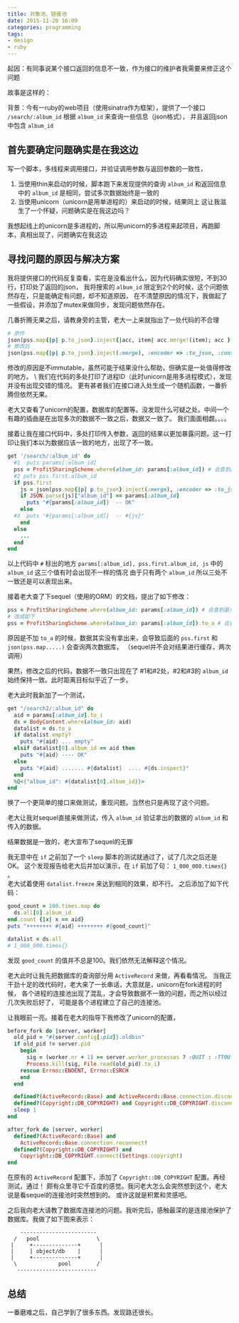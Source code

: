```yaml
---
title: 对象池、链接池
date: 2015-11-20 16:09
categories: programming
tags:
- design
- ruby
---
```

起因：有同事说某个接口返回的信息不一致，作为接口的维护者我需要来修正这个问题

故事是这样的：

背景：今有一ruby的web项目（使用sinatra作为框架），提供了一个接口 `/search/:album_id` 根据 `album_id` 来查询一些信息（json格式），
并且返回json中包含 `album_id`

## 首先要确定问题确实是在我这边
写一个脚本，多线程来调用接口，并验证调用参数与返回参数的一致性，
1. 当使用thin来启动的时候，脚本跑下来发现提供的查询 `album_id` 和返回信息中的 `album_id` 是相同，尝试多次数据始终是一致的
2. 当使用unicorn（unicorn是用单进程的）来启动的时候，结果同上
这让我滋生了一个怀疑，问题确实是在我这边吗？

我想起线上的unicorn是多进程的，所以用unicorn的多进程来起项目，再跑脚本，真相出现了，问题确实在我这边

## 寻找问题的原因与解决方案
我将提供接口的代码反复查看，实在是没看出什么，因为代码确实很短，不到30行，打印处了返回的json，
我将搜索的 `album_id` 限定到2个的时候，这个问题依然存在，只是能确定有问题，却不知道原因，
在不清楚原因的情况下，我做起了一些假设，并添加了mutex来做同步，发现问题依然存在。

几番折腾无果之后，请教身旁的主管，老大一上来就指出了一处代码的不合理
```ruby
# 原作
json(pss.map{|p| p.to_json}.inject{|acc, item| acc.merge!(item); acc }, :encoder => :to_json, :content_type => :js)
# 修改后
json(pss.map{|p| p.to_json}.inject(:merge), :encoder => :to_json, :content_type => :js)
```
修改的原因是不immutable，虽然可能于结果没什么帮助，但确实是一处值得修改的地方。  \\
我们在代码的多处打印了进程ID（此时unicorn是用多进程模式），发现并没有出现交错的情况。
更有甚者我们在接口进入处生成一个随机函数，一番折腾但依然无果。

老大又查看了unicorn的配置，数据库的配置等。没发现什么可疑之处。中间一个有趣的插曲是在出现多次的数据不一致之后，数据又一致了。
我们面面相觑。。。。

接着让我在接口代码中，多处打印传入参数，返回的结果以更加暴露问题。这一打印让我们本以为数据应该一致的地方，出现了不一致。
``` ruby
get '/search/:album_id' do 
  #1  puts params[:album_id]
  pss = ProfitSharingScheme.where(album_id: params[:album_id]) # 会查到最多两条纪录
  #2 puts pss.first.album_id
  if pss.first
    js = json(pss.map{|p| p.to_json}.inject(:merge), :encoder => :to_json, :content_type => :js)
    if JSON.parse(js)["album_id"] == params[:album_id]
      puts "#{params[:album_id]}  -- OK"
    else
  #3  puts "#{params[:album_id]}  -- #{js}"
    end
  else
    ...
  end
end
```
以上代码中 `#` 标出的地方 `params[:album_id], pss.first.album_id, js` 中的 `album_id` 这三个值有时会出现不一样的情况
由于只有两个 `album_id` 所以三处不一致还是可以表现出来。

接着老大查了下sequel（使用的ORM）的文档，提出了如下修改：
``` ruby
pss = ProfitSharingScheme.where(album_id: params[:album_id]) # 会查到最多两条纪录
# 改成如下
pss = ProfitSharingScheme.where(album_id: params[:album_id]).to_a # 会查到最多两条纪录
```
原因是不加 `to_a` 的时候，数据其实没有拿出来，会导致后面的 `pss.first` 和 `json(pss.map.....)` 会查询两次数据库，
（sequel并不会对结果进行缓存，两次调用）

果然，修改之后的代码，数据不一致只出现在了 #1和#2处，#2和#3的 `album_id` 始终保持一致。此时距离目标似乎近了一步。

老大此时我新加了一个测试，
``` ruby
get "/search2/:album_id" do
  aid = params[:album_id].to_i
  ds = BodyContent.where(album_id: aid)
  datalist = ds.to_a
  if datalist.empty?
    puts "#{aid} ... empty"
  elsif datalist[0].album_id == aid then
    puts "#{aid} ---- OK"
  else
    puts "#{aid} ....... #{datalist}  .... #{ds.inspect}" 
  end
  %Q<{"album_id": #{datalist[0].album_id}}>
end
```
换了一个更简单的接口来做测试，重现问题。当然也只是再现了这个问题。

老大让我对sequel直接来做测试，传入 `album_id` 验证拿出的数据的 `album_id` 和 传入的数据。

结果数据是一致的，老大宣布了sequel的无罪

我无意中在 `if` 之前加了一个 `sleep` 脚本的测试就通过了，试了几次之后还是OK。
这个发现报告给老大后并加以演示，在 `if` 前加了句： `1_000_000.times{}` 。   
老大试着使用 `datalist.freeze` 来达到相同的效果，却不行。
之后添加了如下代码：
``` ruby
good_count = 100.times.map do
  ds.all[0].album_id
end.count {|x| x == aid}
puts "++++++++ #{aid} ++++++++ #{good_count}"

datalist = ds.all
# 1_000_000.times{}
```
发现 `good_count` 的值并不总是100。我们依然无法解释这个情况。

老大此时让我先把数据库的查询部分用 `ActiveRecord` 来做，再看看情况。
当我正干劲十足的改代码时，老大来了一长串话，大意就是，unicorn在fork进程的时候，
各个进程的连接池出现了混乱，才会导致数据不一致的问题，而之所以经过几次失败后好了，
可能是各个进程建立了自己的连接池。

让我眼前一亮。接着在老大的指导下我修改了unicorn的配置，
``` ruby
before_fork do |server, worker|
  old_pid = "#{server.config[:pid]}.oldbin"
  if old_pid != server.pid
    begin
      sig = (worker.nr + 1) >= server.worker_processes ? :QUIT : :TTOU
      Process.kill(sig, File.read(old_pid).to_i)
    rescue Errno::ENOENT, Errno::ESRCH
    end
  end

  defined?(ActiveRecord::Base) and ActiveRecord::Base.connection.disconnect!
  defined?(Copyright::DB_COPYRIGHT) and Copyright::DB_COPYRIGHT.disconnect
  sleep 1
end

after_fork do |server, worker|
  defined?(ActiveRecord::Base) and
    ActiveRecord::Base.connection.reconnect!
  defined?(Copyright::DB_COPYRIGHT) and 
    Copyright::DB_COPYRIGHT.connect(Settings.copyright)
end
```
在原有的 `ActiveRecord` 配置下，添加了 `Copyright::DB_COPYRIGHT` 配置。再经测试，通过！
颇有众里寻它千百度的感觉。我问老大怎么会突然想到这个，老大说是看sequel的连接池时突然想到的。
或许这就是积累和灵感吧。

之后我向老大请教了数据库连接池的问题。我听完后，感触最深的是连接池保护了数据库。我做了如下图来表示：
``` ditaa
    ------------------------ 
  /   pool                  \
 |     +--------------+      |
 |     | object/db    |      |
 |     +--------------+      |
  \             pool        /        
   -------------------------
```

## 总结
一番磨难之后，自己学到了很多东西。发现路还很长。
